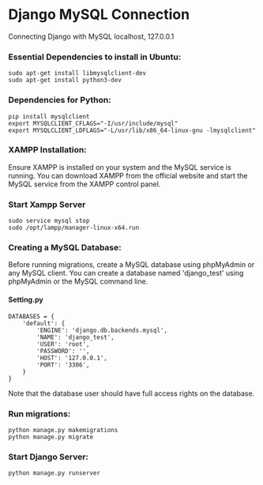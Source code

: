 # Django MySQL Connection
Connecting Django with MySQL localhost, 127.0.0.1

### Essential Dependencies to install in Ubuntu:
    sudo apt-get install libmysqlclient-dev
    sudo apt-get install python3-dev

### Dependencies for Python:
    pip install mysqlclient
    export MYSQLCLIENT_CFLAGS="-I/usr/include/mysql"
    export MYSQLCLIENT_LDFLAGS="-L/usr/lib/x86_64-linux-gnu -lmysqlclient"

### XAMPP Installation:
Ensure XAMPP is installed on your system and the MySQL service is running. You can download XAMPP from the official website and start the MySQL service from the XAMPP control panel.

### Start Xampp Server
    sudo service mysql stop
    sudo /opt/lampp/manager-linux-x64.run

### Creating a MySQL Database:
Before running migrations, create a MySQL database using phpMyAdmin or any MySQL client. You can create a database named 'django_test' using phpMyAdmin or the MySQL command line.

#### Setting.py

    DATABASES = {
        'default': {
            'ENGINE': 'django.db.backends.mysql',
            'NAME': 'django_test',
            'USER': 'root',
            'PASSWORD': '',
            'HOST': '127.0.0.1',
            'PORT': '3306',
        }
    }

Note that the database user should have full access rights on the database.</s>

### Run migrations:
    python manage.py makemigrations
    python manage.py migrate

### Start Django Server:
    python manage.py runserver


